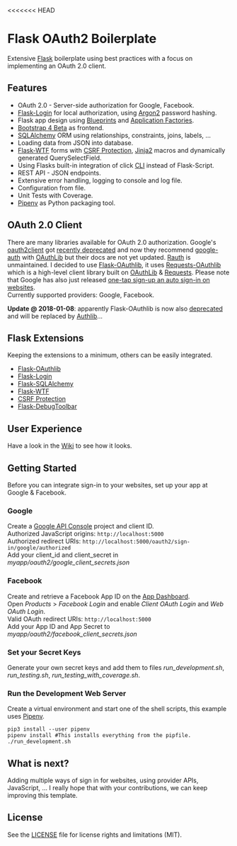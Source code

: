<<<<<<< HEAD
# Flask OAuth2 Boilerplate
Extensive [Flask](http://flask.pocoo.org) boilerplate using best practices with a focus on implementing an OAuth 2.0 client.

## Features
* OAuth 2.0 - Server-side authorization for Google, Facebook.
* [Flask-Login](https://flask-login.readthedocs.io/en/latest/) for local authorization, using [Argon2](https://github.com/P-H-C/phc-winner-argon2) password hashing.
* Flask app design using [Blueprints](http://flask.pocoo.org/docs/0.12/blueprints/) and [Application Factories](http://flask.pocoo.org/docs/0.12/patterns/appfactories/).
* [Bootstrap 4 Beta](https://getbootstrap.com) as frontend.
* [SQLAlchemy](http://www.sqlalchemy.org) ORM using relationships, constraints, joins, labels, ...
* Loading data from JSON into database.
* [Flask-WTF](https://flask-wtf.readthedocs.io/en/stable/) forms with [CSRF Protection](https://flask-wtf.readthedocs.io/en/stable/csrf.html), [Jinja2](http://jinja.pocoo.org) macros and dynamically generated QuerySelectField.
* Using Flasks built-in integration of click [CLI](http://flask.pocoo.org/docs/0.12/cli/) instead of Flask-Script.
* REST API - JSON endpoints.
* Extensive error handling, logging to console and log file.
* Configuration from file.
* Unit Tests with Coverage.
* [Pipenv](https://docs.pipenv.org) as Python packaging tool.

## OAuth 2.0 Client
There are many libraries available for OAuth 2.0 authorization.
Google's [oauth2client](https://oauth2client.readthedocs.io) got [recently deprecated](https://google-auth.readthedocs.io/en/latest/oauth2client-deprecation.html) and now they recommend [google-auth](https://google-auth.readthedocs.io) with [OAuthLib](https://oauthlib.readthedocs.io) but their docs are not yet updated.
[Rauth](https://rauth.readthedocs.io/en/latest/) is unmaintained.
I decided to use [Flask-OAuthlib](https://flask-oauthlib.readthedocs.io), it uses [Requests-OAuthlib](https://requests-oauthlib.readthedocs.io) which is a high-level client library built on [OAuthLib](https://oauthlib.readthedocs.io) & [Requests](http://docs.python-requests.org). Please note that Google has also just released [one-tap sign-up an auto sign-in on websites](https://developers.google.com/identity/one-tap/web/overview).  
Currently supported providers: Google, Facebook.

**Update @ 2018-01-08**: apparently Flask-OAuthlib is now also [deprecated](https://lepture.com/en/2018/announcement-of-authlib) and will be replaced by [Authlib](https://authlib.org)...

## Flask Extensions
Keeping the extensions to a minimum, others can be easily integrated.
* [Flask-OAuthlib](https://flask-oauthlib.readthedocs.io)
* [Flask-Login](https://flask-login.readthedocs.io)
* [Flask-SQLAlchemy](http://flask-sqlalchemy.pocoo.org)
* [Flask-WTF](https://flask-wtf.readthedocs.io)
* [CSRF Protection](https://flask-wtf.readthedocs.io/en/stable/csrf.html)
* [Flask-DebugToolbar](https://flask-debugtoolbar.readthedocs.io)

## User Experience
Have a look in the [Wiki](https://github.com/jsoetens/flask-oauth2-boilerplate/wiki) to see how it looks.

## Getting Started
Before you can integrate sign-in to your websites, set up your app at Google & Facebook.

### Google
Create a [Google API Console](https://developers.google.com/identity/sign-in/web/devconsole-project) project and client ID.  
Authorized JavaScript origins: `http://localhost:5000`  
Authorized redirect URIs: `http://localhost:5000/oauth2/sign-in/google/authorized`  
Add your client_id and client_secret in *myapp/oauth2/google_client_secrets.json*

### Facebook
Create and retrieve a Facebook App ID on the [App Dashboard](https://developers.facebook.com/apps/).  
Open *Products* > *Facebook Login* and enable *Client OAuth Login* and *Web OAuth Login*.  
Valid OAuth redirect URIs: `http://localhost:5000`  
Add your App ID and App Secret to *myapp/oauth2/facebook_client_secrets.json*

### Set your Secret Keys
Generate your own secret keys and add them to files *run_development.sh*, *run_testing.sh*, *run_testing_with_coverage.sh*.

### Run the Development Web Server
Create a virtual environment and start one of the shell scripts, this example uses [Pipenv](https://docs.pipenv.org).  

```
pip3 install --user pipenv
pipenv install #This installs everything from the pipfile.
./run_development.sh
```

## What is next?
Adding multiple ways of sign in for websites, using provider APIs, JavaScript, ...
I really hope that with your contributions, we can keep improving this template.

## License
See the [LICENSE](LICENSE.md) file for license rights and limitations (MIT).
